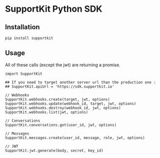 # SupportKit Python SDK

## Installation
`pip install supportkit`

## Usage
All of these calls (except the jwt) are returning a promise.

```
import SupportKit

## If you need to target another server url than the production one :
## SupportKit.apiUrl = 'https://sdk.supportkit.io'

// Webhooks
SupportKit.webhooks.create(target, jwt, options)
SupportKit.webhooks.update(webhook_id, target, jwt, options)
SupportKit.webhooks.destroy(webhook_id, jwt, options)
SupportKit.webhooks.list(jwt, options)

// Conversations
SupportKit.conversations.get(user_id, jwt, options)

// Messages
SupportKit.messages.create(user_id, message, role, jwt, options)

// JWT
SupportKit.jwt.generate(body, secret, key_id)
```